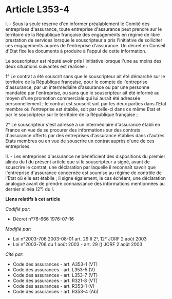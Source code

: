 # Article L353-4

I. - Sous la seule réserve d'en informer préalablement le Comité des entreprises d'assurance, toute entreprise d'assurance
peut prendre sur le territoire de la République française des engagements en régime de libre prestation de services lorsque
le souscripteur a pris l'initiative de solliciter ces engagements auprès de l'entreprise d'assurance. Un décret en Conseil
d'Etat fixe les documents à produire à l'appui de cette information.

Le souscripteur est réputé avoir pris l'initiative lorsque l'une au moins des deux situations suivantes est réalisée :

1° Le contrat a été souscrit sans que le souscripteur ait été démarché sur le territoire de la République française, pour le
compte de l'entreprise d'assurance, par un intermédiaire d'assurance ou par une personne mandatée par l'entreprise, ou sans
que le souscripteur ait été informé au moyen d'une promotion commerciale qui lui aurait été adressée personnellement ; le
contrat est souscrit soit par les deux parties dans l'Etat membre où l'entreprise est établie, soit par celle-ci dans ce même
Etat et par le souscripteur sur le territoire de la République française ;

2° Le souscripteur s'est adressé à un intermédiaire d'assurance établi en France en vue de se procurer des informations sur
des contrats d'assurance offerts par des entreprises d'assurance établies dans d'autres Etats membres ou en vue de souscrire
un contrat auprès d'une de ces entreprises.

II. - Les entreprises d'assurance ne bénéficient des dispositions du premier alinéa du I du présent article que si le
souscripteur a signé, avant de souscrire le contrat, une déclaration par laquelle il reconnaît savoir que l'entreprise
d'assurance concernée est soumise au régime de contrôle de l'Etat où elle est établie ; il signe également, le cas échéant,
une déclaration analogue avant de prendre connaissance des informations mentionnées au dernier alinéa (2°) du I.

**Liens relatifs à cet article**

_Codifié par_:

  - Décret n°76-666 1976-07-16

_Modifié par_:

  - Loi n°2003-706 2003-08-01 art. 29 II 2°, 12° JORF 2 août 2003
  - Loi n°2003-706 du 1 août 2003 - art. 29 () JORF 2 août 2003

_Cité par_:

  - Code des assurances - art. A353-1 (VT)
  - Code des assurances - art. L353-5 (V)
  - Code des assurances - art. L353-7 (VT)
  - Code des assurances - art. R321-8 (VT)
  - Code des assurances - art. R353-1 (V)
  - Code des assurances - art. R353-4 (Ab)
